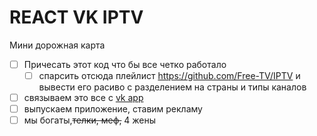 # REACT VK IPTV

Мини дорожная карта

-[ ] Причесать этот код что бы все четко работало
  - [ ] спарсить отсюда плейлист https://github.com/Free-TV/IPTV и вывести его расиво с разделением на страны и типы каналов
-[ ] связываем это все с [vk app](https://dev.vk.com/mini-apps/getting-started)
-[ ] выпускаем приложение, ставим рекламу
-[ ] мы богаты,~~телки, меф,~~ 4 жены
